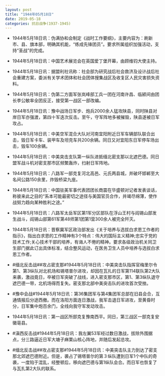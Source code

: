 ```yaml
---
layout: post
title: "1944年05月18日"
date: 2019-05-18
categories: 抗日战争(1937-1945)
---
```


<meta name="referrer" content="no-referrer" />

- 1944年5月18日讯：伪满协和会制定《战时工作要纲》，主要内容为：刷新市、县、旗本部，明确其机能，“练成先锋团员”。要求所属组织加强活动，支持“圣战”的完成。 

- 1944年5月18日讯：中国艺术展览会在英国爱丁堡开幕，由顾维钧大使主持。 

- 1944年5月18日讯：据盟利社讯称：社会部为研究战后社会救济及设计战后社会重建方案，委派有关学术团体和社会团体搜集战区及收复区人民灾害损失资料。 

- 1944年5月18日讯：伪第二方面军张岚峰部工兵一团在河南许昌、临颍间由团长李公敏率全团反正，接受第一战区一部改编。 

- 1944年5月18日讯：豫中战场日军步、炮兵2000余人猛攻陕县，同时陕县对岸日军亦强渡，第四十军迭次反击。至午，守军阵地多被摧毁，陕县遂被日军攻占。 

- 1944年5月18日讯：中美空军混合大队对河南宜阳附近日军车辆部队联合出击，毁日军卡车、装甲车及坦克车共200余辆。同日又对宜阳东日军停车场出击，毁车100余辆。 

- 1944年5月18日讯：中美突击支队第一纵队进抵缅北密支那以北遮巴德。同日盟军战斗机对密支那市区频繁轰炸，扫射日军阵地。 

- 1944年5月18日讯：八路军一部克复河北高邑、元氏两县城，并破坏邯郸至大名间公路150余里，炸毁桥梁九座。 

- 1944年5月18日讯：中国驻美军事代表团团长商震在华盛顿对记者发表谈话，称彼来此之目的“系本可能最密切之途径与美国官员合作，并竭尽绵薄，使作战努力趋向某种胜利之途。” 

- 1944年5月18日讯：八路军太岳军区第1军分区部队在浮山王村与阎锡山部发生战斗，阎锡山部第61军第48师第1团第1营300余人被完全歼灭。 

- 1944年5月18日讯：晋察冀军区政治部发出《关于培养与选拔白求恩工作者的指示》，指出白求恩的工作精神有3个特点：伟大的国际主义精神;忠实于党的技术工作;关心技术干部的培养，有诲人不倦的精神。要求各级政治机关同卫生部门据此订出具体标准，结合整风运动，在医务卫生人员中培养与选拔白求恩工作者。 

- #缅北反击战##攻占密支那#1944年5月18日讯：中美突击队指挥官梅里尔令第1、第3纵队对北机场和锡塔普尔进攻，却因在瓦扎的日军第114联队第2大队来袭，激战竟日，卒被日军突破了战线，进入密支那市区，第1、第3纵队退守遮巴德一带，北机场得而复失。密支那北部中美突击队的进攻首次受挫。 

- #豫中会战#1944年5月18日讯：第36集团军与第4集团军总部在旧县会合，互通情报后分途西撤。而在洛阳方面连日激战，我军击退日军进攻，至黄昏时分，日军集中炮百余门，全线向我守军发动攻击。 

- 1944年5月18日讯：第一战区所部克复豫南西平。同日，第三战区一部克复安徽亳县。 

- #滇西反击战#1944年5月18日讯：我左翼53军经过数日激战，拔除外围据点，分三路逼近日军大塘子麻栗山核心阵地，并随后发起总攻。 

- #缅北反击战##攻占密支那#1944年5月18日讯：中美突击队主力到达了密支那北郊遮巴德附近。但是，袭占了锡塔普尔的第３纵队遭到日军1个中队的奇袭，一度陷于混乱，经整顿后，移向遮巴德与第1纵队会合。而日军也恢复了与瓦扎第2大队的联系。 

